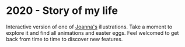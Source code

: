 2020 - Story of my life
=======================

Interactive version of one of [Joanna's](https://joannalawniczak.com) illustrations.
Take a moment to explore it and find all animations and easter eggs.
Feel welcomed to get back from time to time to discover new features.

